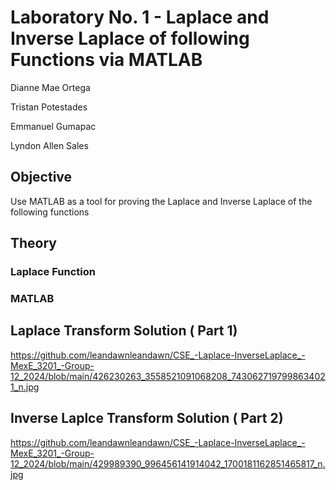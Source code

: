 # Laboratory No. 1 - Laplace and Inverse Laplace of following Functions via MATLAB

Dianne Mae Ortega

Tristan Potestades

Emmanuel Gumapac

Lyndon Allen Sales

## Objective
  Use MATLAB as a tool for proving the Laplace and Inverse Laplace of the following functions

## Theory
### Laplace Function
### MATLAB

## Laplace Transform Solution ( Part 1)
https://github.com/leandawnleandawn/CSE_-Laplace-InverseLaplace_-MexE_3201_-Group-12_2024/blob/main/426230263_3558521091068208_7430627197998634021_n.jpg
## Inverse Laplce Transform Solution ( Part 2)
https://github.com/leandawnleandawn/CSE_-Laplace-InverseLaplace_-MexE_3201_-Group-12_2024/blob/main/429989390_996456141914042_1700181162851465817_n.jpg
